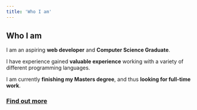 ```yaml
---
title: 'Who I am'
---
```

## Who I am
I am an aspiring **web developer** and **Computer Science Graduate**.

I have experience gained **valuable experience** working with a variety of different programming languages.

I am currently **finishing my Masters degree**, and thus **looking for full-time work**.

### [Find out more](/about)